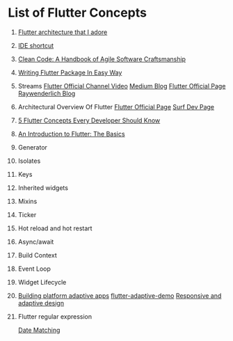 # List of Flutter Concepts
 01. [Flutter architecture that I adore](https://medium.com/indiancoder/flutterarchitecturethatiadore8139080abb)
 02. [IDE shortcut](https://www.youtube.com/watch?v=_4rSbklsVkk)
 03. [Clean Code: A Handbook of Agile Software Craftsmanship](https://www.oreilly.com/library/view/cleancodea/9780136083238/)
 04. [Writing Flutter Package In Easy Way](https://medium.com/indiancoder/writingflutterpackageinaneasywaydc1e7410637d)
 05. Streams
       [Flutter Official Channel Video](https://www.youtube.com/watch?v=nQBpOIHE4eE)
       [Medium Blog](https://medium.com/fluttercommunity/flutterstreambasicsforbeginnerseda23e44e32f)
       [Flutter Official Page](https://dart.dev/tutorials/language/streams)
       [Raywenderlich Blog](https://www.raywenderlich.com/books/flutterapprentice/v1.0.ea3/chapters/15streams)
 06. Architectural Overview Of Flutter
       [Flutter Official Page](https://docs.flutter.dev/resources/architecturaloverview)
       [Surf Dev Page](https://surf.dev/flutterarchitectureguide/)
 07. [5 Flutter Concepts Every Developer Should Know](https://medium.com/codechai/5conceptseveryflutterdevshouldknow48673ab074cb)
 08. [An Introduction to Flutter: The Basics](https://www.freecodecamp.org/news/anintroductiontoflutterthebasics9fe541fd39e2/)

 09. Generator
 10. Isolates
 11. Keys
 12. Inherited widgets
 13. Mixins
 14. Ticker 
 15. Hot reload and hot restart 
 16. Async/await
 17. Build Context
 18. Event Loop
 19. Widget Lifecycle
 20. [Building platform adaptive apps](https://www.youtube.com/watch?v=RCdeSKVt7LI)
     [flutter-adaptive-demo](https://github.com/gskinnerTeam/flutter-adaptive-demo/tree/master/lib)
     [Responsive and adaptive design](https://docs.flutter.dev/ui/layout/responsive/adaptive-responsive)
21. Flutter regular expression

    [Date Matching](https://www.freecodecamp.org/news/regex-for-date-formats-what-is-the-regular-expression-for-matching-dates/)

